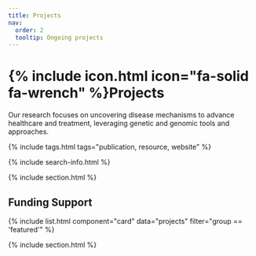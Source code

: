 ```yaml
---
title: Projects
nav:
  order: 2
  tooltip: Ongoing projects
---
```


# {% include icon.html icon="fa-solid fa-wrench" %}Projects

Our research focuses on uncovering disease mechanisms to advance healthcare and treatment, leveraging genetic and genomic tools and approaches.

{% include tags.html tags="publication, resource, website" %}

{% include search-info.html %}

{% include section.html %}

## Funding Support

{% include list.html component="card" data="projects" filter="group == 'featured'" %}

{% include section.html %}
